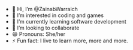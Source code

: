 - 👋 Hi, I’m @ZainabWarraich
- 👀 I’m interested in coding and games 
- 🌱 I’m currently learning software development 
- 💞️ I’m looking to collaborate
- 😄 Pronouns: She/her 
- ⚡ Fun fact: I live to learn more, more and more.

<!---
ZainabWarraich/ZainabWarraich is a ✨ special ✨ repository because its `README.md` (this file) appears on your GitHub profile.
You can click the Preview link to take a look at your changes.
--->
